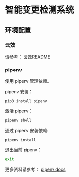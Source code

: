 # 智能变更检测系统

## 环境配置

### 云效

请参考： [云效README](README_codeup.md)

### pipenv

使用 pipenv 管理依赖。

pipenv 安装：

```bash
pip3 install pipenv
```

激活 pipenv：

```bash
pipenv shell
```

通过 pipenv 安装依赖:

```bash
pipenv install
```

退出当前 pipenv：

```bash
exit
```

更多资料请参考： [pipenv docs](https://pipenv.pypa.io/en/latest/)
